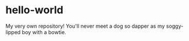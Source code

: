 # hello-world
My very own repository!
You'll never meet a dog so dapper as my soggy-lipped boy with a bowtie. 
